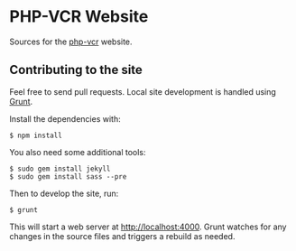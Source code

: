 PHP-VCR Website
===============

Sources for the [php-vcr](http://php-vcr.github.io) website.

## Contributing to the site

Feel free to send pull requests. Local site development is handled using [Grunt](http://gruntjs.com/).

Install the dependencies with:

    $ npm install

You also need some additional tools:

    $ sudo gem install jekyll
    $ sudo gem install sass --pre

Then to develop the site, run:

    $ grunt 

This will start a web server at <http://localhost:4000>. Grunt watches for any changes in the source files and triggers a rebuild as needed.


